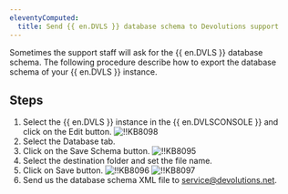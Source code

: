 ```yaml
---
eleventyComputed:
  title: Send {{ en.DVLS }} database schema to Devolutions support
---
```

Sometimes the support staff will ask for the {{ en.DVLS }} database schema. The following procedure describe how to export the database schema of your {{ en.DVLS }} instance.

## Steps

1. Select the {{ en.DVLS }} instance in the {{ en.DVLSCONSOLE }} and click on the Edit button.
   ![!!KB8098](https://cdnweb.devolutions.net/docs/docs_en_kb_KB8098.png)
1. Select the Database tab.
1. Click on the Save Schema button.
   ![!!KB8095](https://cdnweb.devolutions.net/docs/docs_en_kb_KB8095.png)
1. Select the destination folder and set the file name.
1. Click on Save button.
   ![!!KB8096](https://cdnweb.devolutions.net/docs/docs_en_kb_KB8096.png)
   ![!!KB8097](https://cdnweb.devolutions.net/docs/docs_en_kb_KB8097.png)
1. Send us the database schema XML file to [service@devolutions.net](mailto:service@devolutions.net).
